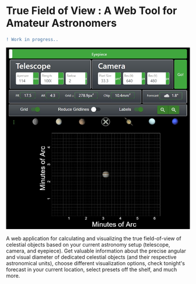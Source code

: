 # True Field of View : A Web Tool for Amateur Astronomers

```diff
! Work in progress..
```

<p align="left">
 <img src="./fig/demo2.jpg" width="640px">
</p>


A web application for calculating and visualizing the true field-of-view of celestial objects based on your current astronomy setup (telescope, camera, and eyepiece). Get valuable information about the precise angular and visual diameter of dedicated celestial objects (and their respective astronomical units), choose different visualization options, check tonight's forecast in your current location, select presets off the shelf, and much more.
